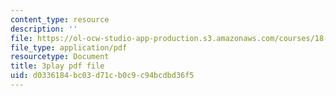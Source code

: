 ```yaml
---
content_type: resource
description: ''
file: https://ol-ocw-studio-app-production.s3.amazonaws.com/courses/18-01sc-single-variable-calculus-fall-2010/d0336184bc03d71cb0c9c94bcdbd36f5_PNTnmH6jsRI.pdf
file_type: application/pdf
resourcetype: Document
title: 3play pdf file
uid: d0336184-bc03-d71c-b0c9-c94bcdbd36f5
---
```

